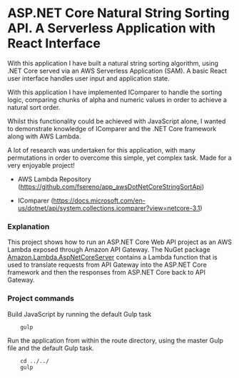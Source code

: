 # ASP.NET Core Natural String Sorting API. A Serverless Application with React Interface

With this application I have built a natural string sorting algorithm, using .NET Core served via an AWS Serverless Application (SAM). A basic React user interface handles user input and application state.

With this application I have implemented IComparer to handle the sorting logic, comparing chunks of alpha and numeric values in order to achieve a natural sort order.

Whilst this functionality could be achieved with JavaScript alone, I wanted to demonstrate knowledge of IComparer and the .NET Core framework along with AWS Lambda.

A lot of research was undertaken for this application, with many permutations in order to overcome this simple, yet complex task. Made for a very enjoyable project!

- AWS Lambda Repository (https://github.com/fsereno/app_awsDotNetCoreStringSortApi)

- IComparer (https://docs.microsoft.com/en-us/dotnet/api/system.collections.icomparer?view=netcore-3.1)

### Explanation ###

This project shows how to run an ASP.NET Core Web API project as an AWS Lambda exposed through Amazon API Gateway. The NuGet package [Amazon.Lambda.AspNetCoreServer](https://www.nuget.org/packages/Amazon.Lambda.AspNetCoreServer) contains a Lambda function that is used to translate requests from API Gateway into the ASP.NET Core framework and then the responses from ASP.NET Core back to API Gateway.

### Project commands ###

Build JavaScript by running the default Gulp task
```
    gulp
```

Run the application from within the route directory, using the master Gulp file and the default Gulp task.
```
    cd ../../
    gulp
```